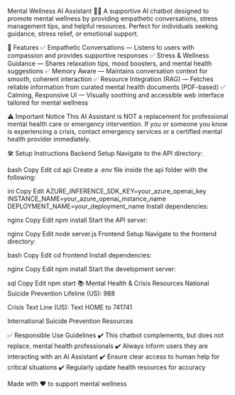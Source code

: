 Mental Wellness AI Assistant 🧠💬
A supportive AI chatbot designed to promote mental wellness by providing empathetic conversations, stress management tips, and helpful resources. Perfect for individuals seeking guidance, stress relief, or emotional support.

🚀 Features
✅ Empathetic Conversations — Listens to users with compassion and provides supportive responses
✅ Stress & Wellness Guidance — Shares relaxation tips, mood boosters, and mental health suggestions
✅ Memory Aware — Maintains conversation context for smooth, coherent interaction
✅ Resource Integration (RAG) — Fetches reliable information from curated mental health documents (PDF-based)
✅ Calming, Responsive UI — Visually soothing and accessible web interface tailored for mental wellness

⚠️ Important Notice
This AI Assistant is NOT a replacement for professional mental health care or emergency intervention.
If you or someone you know is experiencing a crisis, contact emergency services or a certified mental health provider immediately.

🛠 Setup Instructions
Backend Setup
Navigate to the API directory:

bash
Copy
Edit
cd api
Create a .env file inside the api folder with the following:

ini
Copy
Edit
AZURE_INFERENCE_SDK_KEY=your_azure_openai_key
INSTANCE_NAME=your_azure_openai_instance_name
DEPLOYMENT_NAME=your_deployment_name
Install dependencies:

nginx
Copy
Edit
npm install
Start the API server:

nginx
Copy
Edit
node server.js
Frontend Setup
Navigate to the frontend directory:

bash
Copy
Edit
cd frontend
Install dependencies:

nginx
Copy
Edit
npm install
Start the development server:

sql
Copy
Edit
npm start
📚 Mental Health & Crisis Resources
National Suicide Prevention Lifeline (US): 988

Crisis Text Line (US): Text HOME to 741741

International Suicide Prevention Resources

✅ Responsible Use Guidelines
✔️ This chatbot complements, but does not replace, mental health professionals
✔️ Always inform users they are interacting with an AI Assistant
✔️ Ensure clear access to human help for critical situations
✔️ Regularly update health resources for accuracy

Made with ❤️ to support mental wellness

